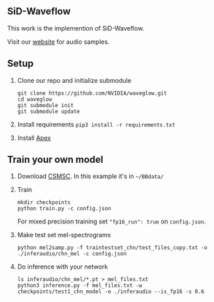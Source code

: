 
## SiD-Waveflow


This work is the implemention of SiD-Waveflow.

Visit our [website] for audio samples.

## Setup

1. Clone our repo and initialize submodule

   ```command
   git clone https://github.com/NVIDIA/waveglow.git
   cd waveglow
   git submodule init
   git submodule update
   ```

2. Install requirements `pip3 install -r requirements.txt`

3. Install [Apex]


## Train your own model

1. Download [CSMSC]. In this example it's in `~/BBdata/`


2. Train 

   ```command
   mkdir checkpoints
   python train.py -c config.json
   ```

   For mixed precision training set `"fp16_run": true` on `config.json`.

3. Make test set mel-spectrograms

   `python mel2samp.py -f traintestset_chn/test_files_copy.txt -o ./inferaudio/chn_mel -c config.json`

5. Do inference with your network

   ```command
   ls inferaudio/chn_mel/*.pt > mel_files.txt
   python3 inference.py -f mel_files.txt -w checkpoints/test1_chn_model -o ./inferaudio --is_fp16 -s 0.6
   ```

[//]: # (TODO)
[//]: # (PROVIDE INSTRUCTIONS FOR DOWNLOADING LJS)
[pytorch 1.0]: https://github.com/pytorch/pytorch#installation
[website]: https://ruaruaruabick.github.io/
[paper]: https://arxiv.org/abs/1811.00002
[WaveNet implementation]: https://github.com/r9y9/wavenet_vocoder
[Glow]: https://blog.openai.com/glow/
[WaveNet]: https://deepmind.com/blog/wavenet-generative-model-raw-audio/
[PyTorch]: http://pytorch.org
[published model]: https://drive.google.com/open?id=1rpK8CzAAirq9sWZhe9nlfvxMF1dRgFbF
[mel-spectrograms]: https://drive.google.com/file/d/1g_VXK2lpP9J25dQFhQwx7doWl_p20fXA/view?usp=sharing
[LJ Speech Data]: https://keithito.com/LJ-Speech-Dataset
[Apex]: https://github.com/nvidia/apex
[CSMSC]:https://www.data-baker.com/open_source.html